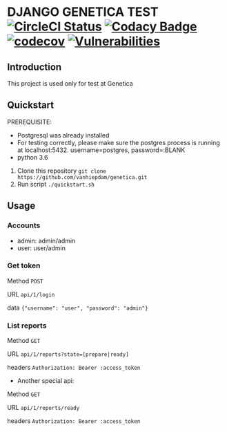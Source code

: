 # DJANGO GENETICA TEST [![CircleCI Status](https://circleci.com/gh/vanhiepdam/genetica.svg?style=svg)](https://github.com/vanhiepdam/genetica) [![Codacy Badge](https://api.codacy.com/project/badge/Grade/30c17db9e96449a18428a9a47b7aa793)](https://www.codacy.com/manual/vanhiepdam/genetica?utm_source=github.com&amp;utm_medium=referral&amp;utm_content=vanhiepdam/genetica&amp;utm_campaign=Badge_Grade) [![codecov](https://codecov.io/gh/vanhiepdam/genetica/branch/master/graph/badge.svg)](https://codecov.io/gh/vanhiepdam/genetica) [![Vulnerabilities](https://snyk.io/test/github/vanhiepdam/genetica/badge.svg?targetFile=requirements.txt)]()

## Introduction

This project is used only for test at Genetica

## Quickstart

PREREQUISITE: 
  - Postgresql was already installed
  - For testing correctly, please make sure the postgres process is running at localhost:5432. username=postgres, password=:BLANK
  - python 3.6

 1. Clone this repository `git clone https://github.com/vanhiepdam/genetica.git`
 2. Run script `./quickstart.sh`

## Usage

### Accounts
  - admin: admin/admin
  - user: user/admin

### Get token

Method `POST`

URL `api/1/login`

data `{"username": "user", "password": "admin"}`

### List reports

Method `GET`

URL `api/1/reports?state=[prepare|ready]`

headers `Authorization: Bearer :access_token`

  - Another special api:

Method `GET`

URL `api/1/reports/ready`

headers `Authorization: Bearer :access_token`
